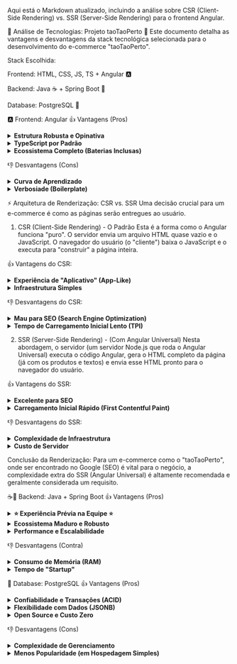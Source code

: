 Aqui está o Markdown atualizado, incluindo a análise sobre CSR (Client-Side Rendering) vs. SSR (Server-Side Rendering) para o frontend Angular.

🚀 Análise de Tecnologias: Projeto taoTaoPerto 🛒
Este documento detalha as vantagens e desvantagens da stack tecnológica selecionada para o desenvolvimento do e-commerce "taoTaoPerto".

Stack Escolhida:

Frontend: HTML, CSS, JS, TS + Angular 🅰️

Backend: Java ☕ + Spring Boot 🍃

Database: PostgreSQL 🐘

🅰️ Frontend: Angular
👍 Vantagens (Pros)
<details> <summary><strong>Estrutura Robusta e Opinativa</strong></summary> O Angular é um framework completo e opinativo. Isso significa que ele dita uma forma clara de organizar o projeto (componentes, módulos, serviços). Para um e-commerce, que tende a crescer em complexidade, ter essa estrutura definida desde o início evita caos no código e facilita a entrada de novos desenvolvedores. </details>

<details> <summary><strong>TypeScript por Padrão</strong></summary> O uso de TypeScript (tipagem estática) é nativo. Isso reduz drasticamente bugs em tempo de execução, melhora o "IntelliSense" (autocomplete) na IDE e torna o código mais fácil de manter e refatorar – algo crucial ao lidar com regras de negócio de carrinhos de compra, preços e usuários. </details>

<details> <summary><strong>Ecossistema Completo (Baterias Inclusas)</strong></summary> Angular já vem com soluções robustas e oficiais para as necessidades mais comuns de um e-commerce: <ul> <li><code>HttpClient</code> para comunicação com o backend (Java/Spring).</li> <li><code>RouterModule</code> para gerenciar as rotas (página de produto, checkout, perfil).</li> <li><code>Reactive Forms</code> para lidar com formulários complexos (cadastro de usuário, pagamento).</li> </ul> </details>

👎 Desvantagens (Cons)
<details> <summary><strong>Curva de Aprendizado</strong></summary> Angular é considerado mais complexo de aprender do que alternativas como React ou Vue. Conceitos como Módulos, Injeção de Dependência e o uso pesado de RxJS podem exigir um tempo maior de adaptação da equipe, se ela não tiver experiência prévia. </details>

<details> <summary><strong>Verbosiade (Boilerplate)</strong></summary> Para criar componentes simples, o Angular pode exigir mais "boilerplate" (código de configuração inicial) em comparação com outras bibliotecas. Isso pode tornar o desenvolvimento de páginas mais simples um pouco mais lento no início. </details>

⚡ Arquitetura de Renderização: CSR vs. SSR
Uma decisão crucial para um e-commerce é como as páginas serão entregues ao usuário.

1. CSR (Client-Side Rendering) - O Padrão
Esta é a forma como o Angular funciona "puro". O servidor envia um arquivo HTML quase vazio e o JavaScript. O navegador do usuário (o "cliente") baixa o JavaScript e o executa para "construir" a página inteira.

👍 Vantagens do CSR:

<details> <summary><strong>Experiência de "Aplicativo" (App-Like)</strong></summary> Uma vez que o site carregou, a navegação entre as páginas (ex: da home para um produto) é quase instantânea. Como apenas os dados (JSON) são buscados do backend, a página não precisa ser recarregada inteiramente, dando uma sensação de fluidez de um aplicativo desktop. </details>

<details> <summary><strong>Infraestrutura Simples</strong></summary> O frontend (Angular) pode ser hospedado como arquivos estáticos (HTML, CSS, JS) em qualquer servidor simples ou CDN (Content Delivery Network), o que é muito barato e fácil de configurar. </details>

👎 Desvantagens do CSR:

<details> <summary><strong>Mau para SEO (Search Engine Optimization)</strong></summary> Esta é a maior desvantagem para um e-commerce. Robôs de busca (como o Googlebot) podem ter dificuldade em "ler" e indexar o conteúdo do seu site (seus produtos), pois eles recebem uma página HTML em branco que depende de JavaScript para exibir algo. Se o Google não indexa seus produtos, você não aparece nos resultados de busca. </details>

<details> <summary><strong>Tempo de Carregamento Inicial Lento (TPI)</strong></summary> O usuário vê uma tela branca (ou um "spinner" de loading) enquanto o JavaScript principal é baixado e executado. Para um e-commerce, cada segundo de espera aumenta a chance de o cliente desistir e ir para o concorrente. </details>

2. SSR (Server-Side Rendering) - (Com Angular Universal)
Nesta abordagem, o servidor (um servidor Node.js que roda o Angular Universal) executa o código Angular, gera o HTML completo da página (já com os produtos e textos) e envia esse HTML pronto para o navegador do usuário.

👍 Vantagens do SSR:

<details> <summary><strong>Excelente para SEO</strong></summary> O robô de busca recebe um HTML completo, com todos os produtos, descrições e preços. Isso é perfeito para indexação e garante que o "taoTaoPerto" apareça nos resultados de busca do Google, atraindo clientes organicamente. </details>

<details> <summary><strong>Carregamento Inicial Rápido (First Contentful Paint)</strong></summary> O usuário vê o conteúdo da página (fotos, textos) quase instantaneamente, pois o HTML já vem renderizado. Isso melhora muito a percepção de velocidade e reduz a taxa de rejeição. </details>

👎 Desvantagens do SSR:

<details> <summary><strong>Complexidade de Infraestrutura</strong></summary> Você agora precisa de dois "servidores": o backend Spring Boot (para os dados) e um servidor Node.js (para renderizar o Angular). Isso torna a arquitetura, o deploy e a manutenção mais complexos. </details>

<details> <summary><strong>Custo de Servidor</strong></summary> O servidor Node.js que faz o SSR consome CPU para renderizar cada página acessada, o que pode aumentar os custos de hospedagem em comparação com o simples "servir" de arquivos estáticos do CSR. </details>

Conclusão da Renderização: Para um e-commerce como o "taoTaoPerto", onde ser encontrado no Google (SEO) é vital para o negócio, a complexidade extra do SSR (Angular Universal) é altamente recomendada e geralmente considerada um requisito.

☕🍃 Backend: Java + Spring Boot
👍 Vantagens (Pros)
<details> <summary><strong>⭐ Experiência Prévia na Equipe ⭐</strong></summary> <strong>Esta é a maior vantagem estratégica.</strong> Um dos participantes já possui experiência com Spring Boot. Isso reduz drasticamente o tempo de configuração inicial (setup), diminui os riscos do projeto, acelera o desenvolvimento das primeiras features e permite que este membro guie os demais nas melhores práticas do framework. </details>

<details> <summary><strong>Ecossistema Maduro e Robusto</strong></summary> O ecossistema Java/Spring é vasto e testado em batalha por grandes empresas. Para um e-commerce, temos acesso imediato a bibliotecas de nível enterprise para: <ul> <li><strong>Spring Security:</strong> Essencial para proteger dados de usuários, senhas e APIs de pagamento.</li> <li><strong>Spring Data JPA:</strong> Facilita enormemente a comunicação com o banco de dados (PostgreSQL).</li> <li>Integrações fáceis com gateways de pagamento, envio de e-mails e outros serviços.</li> </ul> </details>

<details> <summary><strong>Performance e Escalabilidade</strong></summary> A JVM (Máquina Virtual do Java) é conhecida por sua alta performance em aplicações de longa duração. Spring Boot é projetado para criar microserviços escaláveis, permitindo que o "taoTaoPerto" cresça e suporte um grande volume de acessos e pedidos sem problemas. </details>

👎 Desvantagens (Contra)
<details> <summary><strong>Consumo de Memória (RAM)</strong></summary> A JVM e o framework Spring tendem a consumir mais memória RAM em comparação com alternativas como Node.js ou Go. Isso pode significar um custo ligeiramente maior com servidores de hospedagem, especialmente em planos mais básicos. </details>

<details> <summary><strong>Tempo de "Startup"</strong></summary> Aplicações Spring Boot geralmente levam alguns segundos a mais para iniciar (o "boot") do que aplicações em outras linguagens. Isso não afeta o usuário final, mas pode tornar o ciclo de desenvolvimento (parar e reiniciar o servidor local) um pouco mais lento. </details>

🐘 Database: PostgreSQL
👍 Vantagens (Pros)
<details> <summary><strong>Confiabilidade e Transações (ACID)</strong></summary> PostgreSQL é renomado por sua robustez e conformidade total com o padrão ACID (Atomicidade, Consistência, Isolamento, Durabilidade). Para um e-commerce, isso é <strong>crítico</strong>: você tem a garantia de que uma transação de pedido (que envolve baixar o estoque, registrar a compra e aprovar o pagamento) ou será completada com sucesso, ou falhará inteiramente, sem deixar dados inconsistentes. </details>

<details> <summary><strong>Flexibilidade com Dados (JSONB)</strong></summary> O PostgreSQL possui um suporte excelente ao tipo de dado JSONB. Isso é perfeito para um e-commerce, permitindo armazenar catálogos de produtos com atributos dinâmicos (ex: um produto "Camiseta" tem "Cor" e "Tamanho", enquanto um "Celular" tem "RAM" e "Armazenamento") na mesma tabela, de forma eficiente e indexável. </details>

<details> <summary><strong>Open Source e Custo Zero</strong></summary> É um banco de dados de nível empresarial totalmente gratuito, sem custos de licenciamento, o que reduz os custos operacionais do projeto "taoTaoPerto". </details>

👎 Desvantagens (Cons)
<details> <summary><strong>Complexidade de Gerenciamento</strong></summary> Embora poderoso, o PostgreSQL pode ser mais complexo de administrar, otimizar (tuning) e escalar horizontalmente (distribuir em várias máquinas) do que alternativas mais simples como o MySQL ou bancos NoSQL. </details>

<details> <summary><strong>Menos Popularidade (em Hospedagem Simples)</strong></summary> Embora amplamente disponível, em algumas plataformas de hospedagem "baratas" ou compartilhadas, o MySQL ainda é oferecido com mais frequência. Isso é um ponto menor, já que os principais provedores de nuvem (AWS, Google, Azure) têm excelente suporte ao Postgres. </details>